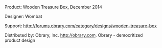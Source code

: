 Product: Wooden Treasure Box, December 2014

Designer: Wombat

Support:  http://forums.obrary.com/category/designs/wooden-treasure-box

Distributed by:  Obrary, Inc.  http://obrary.com.  Obrary - democritized product design